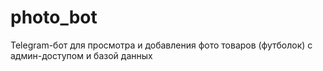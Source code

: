 # photo_bot
Telegram-бот для просмотра и добавления фото товаров (футболок) с админ-доступом и базой данных

